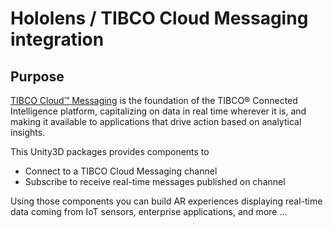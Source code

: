 # Hololens / TIBCO Cloud Messaging integration
## Purpose
[TIBCO Cloud™ Messaging](https://www.tibco.com/products/tibco-messaging)  is the foundation of the TIBCO® Connected Intelligence platform, capitalizing on data in real time wherever it is, and making it available to applications that drive action based on analytical insights.

This Unity3D packages provides components to
* Connect to a TIBCO Cloud Messaging channel
* Subscribe to receive real-time messages published on channel


Using those components you can build AR experiences displaying real-time data coming from IoT sensors, enterprise applications, and more ...
